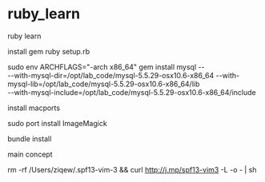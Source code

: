 ruby_learn
==========

ruby learn


install gem
ruby setup.rb

sudo env ARCHFLAGS="-arch x86_64" gem install mysql -- \
  --with-mysql-dir=/opt/lab_code/mysql-5.5.29-osx10.6-x86_64 --with-mysql-lib=/opt/lab_code/mysql-5.5.29-osx10.6-x86_64/lib \
  --with-mysql-include=/opt/lab_code/mysql-5.5.29-osx10.6-x86_64/include


install macports

sudo port install ImageMagick  

bundle install


main concept

rm -rf /Users/ziqew/.spf13-vim-3 && curl http://j.mp/spf13-vim3 -L -o - | sh